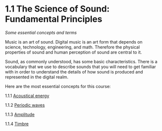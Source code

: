 <link href="../../markdown.css" rel="stylesheet"></link> 

# 1.1 The Science of Sound: Fundamental Principles
*Some essential concepts and terms*

Music is an art of sound. Digital music is an art form that depends on science, technology, engineering, and math. Therefore the physical properties of sound and human perception of sound are central to it. 

Sound, as commonly understood, has some basic characteristics. There is a vocabulary that we use to describe sounds that you will need to get familiar with in order to understand the details of how sound is produced and represented in the digital realm.

Here are the most essential concepts for this course:

1.1.1 [Acoustical energy](1.1.1.energy.html)
    
1.1.2 [Periodic waves](1.1.2.periodic.html)

1.1.3 [Amplitude](1.1.3.amplitude.html)

1.1.4 [Timbre](1.1.4.timbre.html)

